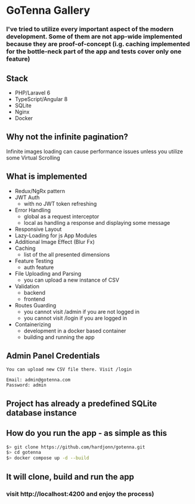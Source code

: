 # GoTenna Gallery

### I've tried to utilize every important aspect of the modern development. Some of them are not app-wide implemented because they are proof-of-concept (i.g. caching implemented for the bottle-neck part of the app and tests cover only one feature)

## Stack

- PHP/Laravel 6
- TypeScript/Angular 8
- SQLite
- Nginx
- Docker

## Why not the infinite pagination?

Infinite images loading can cause performance issues unless you utilize some Virtual Scrolling

## What is implemented

- Redux/NgRx pattern
- JWT Auth
  - with no JWT token refreshing
- Error Handling
  - global as a request interceptor
  - local as handling a response and displaying some message
- Responsive Layout
- Lazy-Loading for js App Modules
- Additional Image Effect (Blur Fx)
- Caching
  - list of the all presented dimensions
- Feature Testing
  - auth feature
- File Uploading and Parsing
  - you can upload a new instance of CSV
- Validation
  - backend
  - frontend
- Routes Guarding
  - you cannot visit /admin if you are not logged in
  - you cannot visit /login if you are logged in
- Containerizing
  - development in a docker based container
  - building and running the app

## Admin Panel Credentials

```
You can upload new CSV file there. Visit /login

Email: admin@gotenna.com
Password: admin
```

## Project has already a predefined SQLite database instance

## How do you run the app - as simple as this

```bash
$> git clone https://github.com/hardjonn/gotenna.git
$> cd gotenna
$> docker compose up -d --build
```

## It will clone, build and run the app

### visit http://localhost:4200 and enjoy the process)
